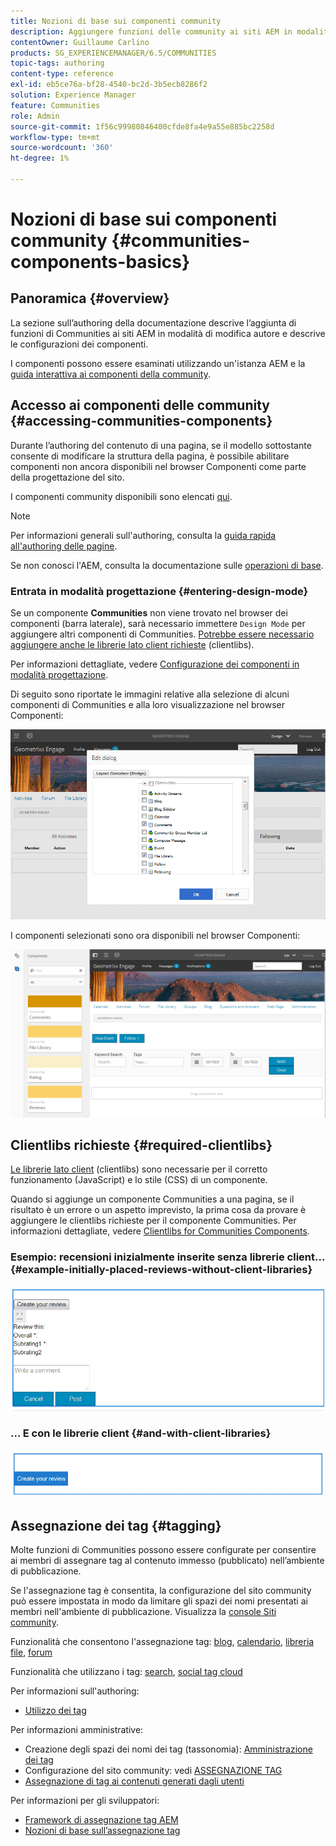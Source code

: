 ```yaml
---
title: Nozioni di base sui componenti community
description: Aggiungere funzioni delle community ai siti AEM in modalità di modifica e configurare i componenti
contentOwner: Guillaume Carlino
products: SG_EXPERIENCEMANAGER/6.5/COMMUNITIES
topic-tags: authoring
content-type: reference
exl-id: eb5ce76a-bf28-4540-bc2d-3b5ecb8286f2
solution: Experience Manager
feature: Communities
role: Admin
source-git-commit: 1f56c99980846400cfde8fa4e9a55e885bc2258d
workflow-type: tm+mt
source-wordcount: '360'
ht-degree: 1%

---
```


# Nozioni di base sui componenti community {#communities-components-basics}

## Panoramica {#overview}

La sezione sull’authoring della documentazione descrive l’aggiunta di funzioni di Communities ai siti AEM in modalità di modifica autore e descrive le configurazioni dei componenti.

I componenti possono essere esaminati utilizzando un&#39;istanza AEM e la [guida interattiva ai componenti della community](components-guide.md).

## Accesso ai componenti delle community {#accessing-communities-components}

Durante l’authoring del contenuto di una pagina, se il modello sottostante consente di modificare la struttura della pagina, è possibile abilitare componenti non ancora disponibili nel browser Componenti come parte della progettazione del sito.

I componenti community disponibili sono elencati [qui](author-communities.md#available-communities-components).

>[!NOTE]
>
>Per informazioni generali sull&#39;authoring, consulta la [guida rapida all&#39;authoring delle pagine](../../help/sites-authoring/qg-page-authoring.md).
>
>Se non conosci l&#39;AEM, consulta la documentazione sulle [operazioni di base](../../help/sites-authoring/basic-handling.md).

### Entrata in modalità progettazione {#entering-design-mode}

Se un componente **Communities** non viene trovato nel browser dei componenti (barra laterale), sarà necessario immettere `Design Mode` per aggiungere altri componenti di Communities. [Potrebbe essere necessario aggiungere anche le librerie lato client richieste](#required-clientlibs) (clientlibs).

Per informazioni dettagliate, vedere [Configurazione dei componenti in modalità progettazione](../../help/sites-authoring/default-components-designmode.md).

Di seguito sono riportate le immagini relative alla selezione di alcuni componenti di Communities e alla loro visualizzazione nel browser Componenti:

![progettazione-componente](assets/component-design.png)

I componenti selezionati sono ora disponibili nel browser Componenti:

![design-componente1](assets/component-design1.png)

## Clientlibs richieste {#required-clientlibs}

[Le librerie lato client](../../help/sites-developing/clientlibs.md) (clientlibs) sono necessarie per il corretto funzionamento (JavaScript) e lo stile (CSS) di un componente.

Quando si aggiunge un componente Communities a una pagina, se il risultato è un errore o un aspetto imprevisto, la prima cosa da provare è aggiungere le clientlibs richieste per il componente Communities. Per informazioni dettagliate, vedere [Clientlibs for Communities Components](clientlibs.md).

### Esempio: recensioni inizialmente inserite senza librerie client... {#example-initially-placed-reviews-without-client-libraries}

![clientlibs1](assets/clientlibs1.png)

### ... E con le librerie client {#and-with-client-libraries}

![clientlibs2](assets/clientlibs2.png)

## Assegnazione dei tag {#tagging}

Molte funzioni di Communities possono essere configurate per consentire ai membri di assegnare tag al contenuto immesso (pubblicato) nell’ambiente di pubblicazione.

Se l&#39;assegnazione tag è consentita, la configurazione del sito community può essere impostata in modo da limitare gli spazi dei nomi presentati ai membri nell&#39;ambiente di pubblicazione. Visualizza la [console Siti community](sites-console.md#tagging).

Funzionalità che consentono l&#39;assegnazione tag: [blog](blog-feature.md), [calendario](calendar.md), [libreria file](file-library.md), [forum](forum.md)

Funzionalità che utilizzano i tag: [search](search.md), [social tag cloud](tagcloud.md)

Per informazioni sull&#39;authoring:

* [Utilizzo dei tag](../../help/sites-authoring/tags.md)

Per informazioni amministrative:

* Creazione degli spazi dei nomi dei tag (tassonomia): [Amministrazione dei tag](../../help/sites-administering/tags.md)
* Configurazione del sito community: vedi [ASSEGNAZIONE TAG](sites-console.md#tagging)
* [Assegnazione di tag ai contenuti generati dagli utenti](../../help/sites-authoring/tags.md)

Per informazioni per gli sviluppatori:

* [Framework di assegnazione tag AEM](../../help/sites-developing/framework.md)
* [Nozioni di base sull’assegnazione tag](tag.md)
